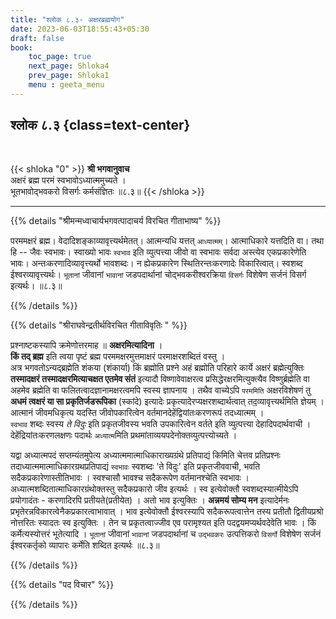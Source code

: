 ```yaml
---
title: "श्लोक ८.३- अक्षरब्रह्मयोग"
date: 2023-06-03T18:55:43+05:30
draft: false
book:
    toc_page: true
    next_page: Shloka4
    prev_page: Shloka1
    menu : geeta_menu
---
```




## श्लोक ८.३ {class=text-center}

<br/>

{{< shloka  "0"  >}}
**श्री भगवानुवाच**  
अक्षरं ब्रह्म परमं स्वभावोऽध्यात्ममुच्यते ।  
भूतभावोद्भवकरो विसर्गः कर्मसंज्ञितः ॥८.३॥
{{< /shloka >}}

---


{{% details "श्रीमन्मध्वाचार्यभगवत्पादाचर्य विरचित  गीताभाष्य" %}}

परममक्षरं ब्रह्म। वेदादिशङ्काव्यावृत्त्यर्थमेतत्। 
आत्मन्यधि यत्तत् `आध्यात्मम्`। 
आत्माधिकारे यत्तदिति वा। 
तथा हि -- जैवः स्वभावः। स्वाख्यो भावः `स्वभाव` इति 
व्युत्पत्त्या जीवो वा स्वभावः सर्वदा अस्त्येव 
एकप्रकारेणेति भावः। अन्तःकरणादिव्यावृत्त्यर्थो 
भावशब्दः। न ह्येकप्रकारेण स्थितिरन्तःकरणादेः 
विकारित्वात्। स्वशब्द ईश्वरव्यावृत्त्यर्थः। 
`भूतानां` जीवानां `भावानां` जडपदार्थानां 
चोद्भवकरीश्वरक्रिया `विसर्गः` विशेषेण सर्जनं 
विसर्ग इत्यर्थः। ॥८.३॥

{{% /details %}}



{{% details "श्रीराघवेन्द्रतीर्थविरचित गीताविवृतिः " %}}

प्रश्नाष्टकस्यापि क्रमेणोत्तरमाह ॥ 
**अक्षरमित्यादिना** ।  
**किं तद् ब्रह्म** इति त्वया पृष्टं ब्रह्म 
परममक्षरमुत्तमाक्षरं परमाक्षरशब्दितं 
वस्तु ।   
अत्र भगवतोऽन्यद्‌ब्रह्मेति शंकया 
(शंकार्या)  किं ब्रह्मोति प्रश्ने अहं ब्रह्मोति 
परिहारे कार्ये अक्षरं ब्रह्मेत्युक्तिः 
**तस्मादक्षरं तस्मादक्षरमित्याचक्षत एतमेव संतं** 
इत्यादौ विष्णावेवाक्षरत्व
प्रसिद्धेरक्षरमित्युक्त्यैव विष्णुर्ब्रह्मेति वा 
अहमेव ब्रह्मेति वा
फलितत्वादज्ञानामक्षरत्वमपि स्वस्य ज्ञापनाय । 
तथैव वाच्येऽपि `परममिति` अक्षरविशेषणं तु 
**अधमं त्वक्षरं या सा प्रकृतिर्जडरूपिका** 
(स्कांदे) इत्यादेः 
प्रकृत्यादेरप्यक्षरशब्दार्थत्वात्‌ 
तद॒व्यावृत्त्यर्थमिति ज्ञेयम्‌ ।  
आत्मानं जीवमधिकृत्य यदस्ति जीवोपकारित्वेन 
वर्तमानदेहेंद्वियांतःकरणरूपं
तदध्यात्मम्‌ ।  
`स्वभाव` शब्दः स्वस्य *ते विदुः* इति प्रकृतजीवस्य 
भवति उपकारित्वेन वर्तते इति व्युत्पत्त्या 
देहादिपदार्थवाची । देहेंद्रियांतःकरणलक्षणः 
पदार्थः `अध्यात्म`मिति
प्रथमांताव्ययपदेनोक्तव्युत्पत्त्योच्यते ।   

यद्वा अध्यात्मपदं सप्तम्यंतमुपेत्य
अध्यात्ममात्माधिकाराख्यग्रंथे प्रतिपाद्यं किमिति 
चेत्तव प्रतिप्रश्नः
तदाध्यात्ममात्माधिकारग्रथप्रतिपाद्यं `स्वभावः` 
स्वशब्दः 'ते विदुः' इति 
प्रकृतजीववाची, भवति सदैकप्रकारेणास्तीतिभावः । 
स्वश्चासौ भावश्च
सदैकरूपेण वर्तमानश्चेति स्वभावः । 
अध्यात्मशब्दितात्माधिकारग्रंथोक्तस्तु
सदैकप्रकारो जीव इत्यर्थः । 
स्व इत्येवोक्तौ स्वशब्दस्यात्मीयेऽपि
प्रयोगादंतः - करणादिरपि प्रतीयते(प्रतीयेत) । 
अतो भाव इत्युक्तिः । 
**अन्नमयं सोम्य मन** इत्यादेर्मनः 
प्रभृतेरन्नविकारत्वेनैकप्रकारत्वाभावात्‌ । भाव
इत्येवोक्तौ ईश्वरस्यापि सदैकरूपत्वात्तेन तस्य 
प्रतीतौ द्वितीयप्रश्रो नोत्तरितः
स्यादतः स्व इत्युक्तिः । तेन च प्रकृतत्वाज्जीव एव 
परामृश्यत इति
पदद्वयमप्यर्थवदेवेति भावः । किं कर्मेत्यस्योत्तरं 
भूतेत्यादि । `भूतानां` जीवानां
`भावानां` जडपदार्थानां च `उद्भवकरः` उत्पत्तिकरो 
`विसर्गो` विशेषेण सर्जनं
ईश्वरकर्तृको व्यापारः कर्मेति शब्दित इत्यर्थः ॥८.३॥

{{% /details %}}



{{% details "पद विचार" %}}


{{% /details %}}

